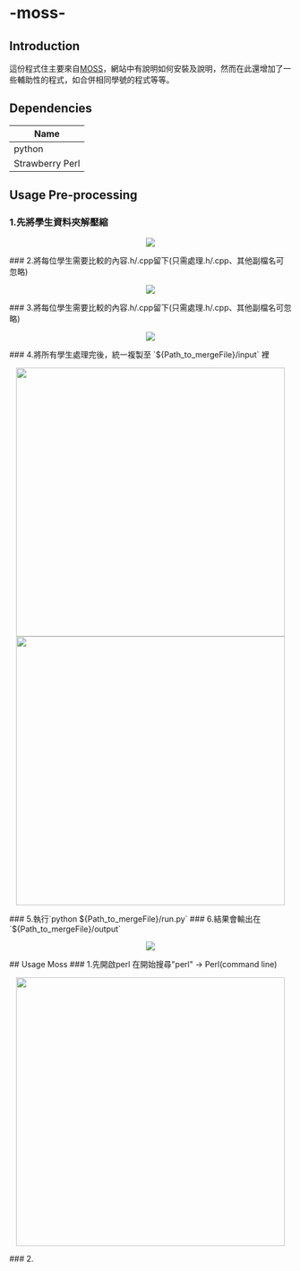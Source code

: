 # -moss-

## Introduction
這份程式住主要來自[MOSS](http://theory.stanford.edu/~aiken/moss/)，網站中有說明如何安裝及說明，然而在此還增加了一些輔助性的程式，如合併相同學號的程式等等。

## Dependencies
|Name|
|----|
|python|
|Strawberry Perl|

## Usage Pre-processing
### 1.先將學生資料夾解壓縮
<p align="center">
    <img src="img/PreFile1.png">
</p>
### 2.將每位學生需要比較的內容.h/.cpp留下(只需處理.h/.cpp、其他副檔名可忽略)
<p align="center">
    <img src="img/PreFile2.png">
</p>
### 3.將每位學生需要比較的內容.h/.cpp留下(只需處理.h/.cpp、其他副檔名可忽略)
<p align="center">
    <img src="img/PreFile3.png">
</p>
### 4.將所有學生處理完後，統一複製至 `${Path_to_mergeFile}/input` 裡
<p align="center">
    <img src="img/PreFile4.png", width="480">
    <img src="img/PreFile5.png", width="480">
</p>
### 5.執行`python ${Path_to_mergeFile}/run.py`
### 6.結果會輸出在 `${Path_to_mergeFile}/output`
<p align="center">
    <img src="img/PreFile6.png">
</p>
## Usage Moss
### 1.先開啟perl
在開始搜尋"perl" -> Perl(command line)
<p align="center">
    <img src="img/perl.png", width="480">
</p>
### 2.